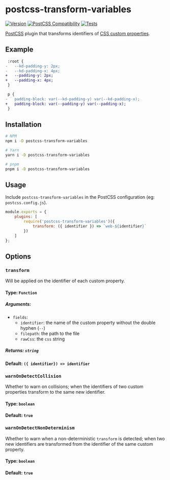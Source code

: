 # postcss-transform-variables

[![Version](https://img.shields.io/npm/v/postcss-transform-variables)](https://github.com/postcss/postcss-transform-variables/blob/master/CHANGELOG.md)
[![PostCSS Compatibility](https://img.shields.io/npm/dependency-version/postcss-transform-variables/peer/postcss)](https://postcss.org/)
[![Tests](https://github.com/kelvindecosta/postcss-transform-variables/actions/workflows/ci.yml/badge.svg)](https://github.com/kelvindecosta/postcss-transform-variables/actions/workflows/ci.yml)

[PostCSS] plugin that transforms identifiers of [CSS custom properties](https://developer.mozilla.org/en-US/docs/Web/CSS/--*).

[postcss]: https://github.com/postcss/postcss

## Example

```diff
 :root {
-	--kd-padding-y: 2px;
-	--kd-padding-x: 4px;
+	--padding-y: 2px;
+	--padding-x: 4px;
 }

 p {
-	padding-block: var(--kd-padding-y) var(--kd-padding-x);
+	padding-block: var(--padding-y) var(--padding-x);
 }
```

## Installation

```bash
# NPM
npm i -D postcss-transform-variables

# Yarn
yarn i -D postcss-transform-variables

# pnpm
pnpm i -D postcss-transform-variables
```

## Usage

Include `postcss-transform-variables` in the PostCSS configuration (eg: `postcss.config.js`).

```js
module.exports = {
	plugins: [
		require('postcss-transform-variables')({
			transform: ({ identifier }) => `web-${identifier}`
		})
	]
};
```

## Options

### `transform`

Will be applied on the identifier of each custom property.

#### Type: `Function`

##### Arguments:

- `fields`:
  - `identifier`: the name of the custom property without the double hyphen (`--`)
  - `filepath`: the path to the file
  - `rawCss`: the `css` string

##### Returns: `string`

#### Default: `({ identifier}) => identifier`

### `warnOnDetectCollision`

Whether to warn on collisions; when the identifiers of two custom properties transform to the same new identifier.

#### Type: `boolean`

#### Default: `true`

### `warnOnDetectNonDeterminism`

Whether to warn when a non-deterministic `transform` is detected; when two new identifiers are transformed from the identifier of the same custom property.

#### Type: `boolean`

#### Default: `true`
